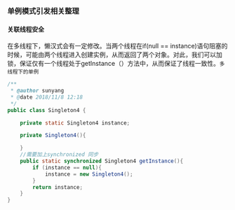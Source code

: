 ### 单例模式引发相关整理

#### 关联线程安全

在多线程下，懒汉式会有一定修改。当两个线程在if(null == instance)语句阻塞的时候，可能由两个线程进入创建实例，从而返回了两个对象。对此，我们可以加锁，保证仅有一个线程处于getInstance（）方法中，从而保证了线程一致性。`多线程下的单例`

~~~java
/**
 * @author sunyang
 * @date 2018/11/8 12:18
 */
public class Singleton4 {

    private static Singleton4 instance;

    private Singleton4(){

    }
    //需要加上synchronized 同步
    public static synchronized Singleton4 getInstance(){
        if (instance == null){
            instance = new Singleton4();
        }
        return instance;
    }
}
~~~



